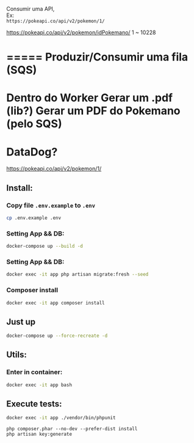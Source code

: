 Consumir uma API,  
Ex:  
`https://pokeapi.co/api/v2/pokemon/1/` 


https://pokeapi.co/api/v2/pokemon/idPokemano/ 1 ~ 10228

=====
Produzir/Consumir uma fila (SQS)
=====
Dentro do Worker 
Gerar um .pdf (lib?)
Gerar um PDF do Pokemano (pelo SQS)
=====
DataDog?
=====



https://pokeapi.co/api/v2/pokemon/1/


## Install:

### Copy file `.env.example` to `.env`
```bash
cp .env.example .env
```

### Setting App && DB:
```bash
docker-compose up --build -d
```

### Setting App && DB:
```bash
docker exec -it app php artisan migrate:fresh --seed
```

### Composer install
```bash
docker exec -it app composer install
```

## Just up
```bash
docker-compose up --force-recreate -d
```

## Utils:

### Enter in container:
```bash
docker exec -it app bash
```

## Execute tests:
```bash
docker exec -it app ./vendor/bin/phpunit
```

```
php composer.phar --no-dev --prefer-dist install 
php artisan key:generate  
```
